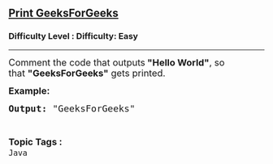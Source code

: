 <h2><a href="https://www.geeksforgeeks.org/problems/print-geeksforgeeks--141628/1?page=3&difficulty=Easy&status=unsolved&sortBy=accuracy">Print GeeksForGeeks</a></h2><h3>Difficulty Level : Difficulty: Easy</h3><hr><div class="problems_problem_content__Xm_eO"><p><span style="font-size: 18px;">Comment the code that outputs<strong> "Hello World"</strong>, so that&nbsp;<strong>"GeeksForGeeks"</strong> gets printed.</span></p>
<p><span style="font-size: 18px;"><strong>Example:</strong>&nbsp;</span></p>
<pre><span style="font-size: 18px;"><strong>Output: </strong>"GeeksForGeeks"</span></pre></div><br><p><span style=font-size:18px><strong>Topic Tags : </strong><br><code>Java</code>&nbsp;